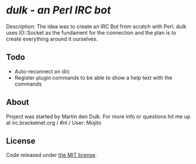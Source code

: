 # _dulk - an Perl IRC bot_
Description: The idea was to create an IRC Bot from scratch with Perl. dulk uses IO::Socket as the fundament for the connection and the plan is to create everything around it ourselves.

## Todo
- Auto-reconnect on d/c
- Register plugin commands to be able to show a help text with the commands

## About
Project was started by Martin den Dulk. For more info or questions hit me up at irc.bracketnet.org / #nl / User: Mojito

## License
Code released under [the MIT license](LICENSE).
